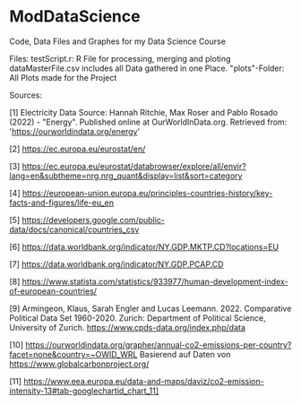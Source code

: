 # ModDataScience
Code, Data Files and Graphes for my Data Science Course


Files:
testScript.r: R File for processing, merging and ploting
dataMasterFile.csv includes all Data gathered in one Place.
"plots"-Folder: All Plots made for the Project


Sources:

[1] 
Electricity Data Source: Hannah Ritchie, Max Roser and Pablo Rosado (2022) - "Energy". Published online at OurWorldInData.org. Retrieved from: 'https://ourworldindata.org/energy' 

[2] 
https://ec.europa.eu/eurostat/en/

[3] 
https://ec.europa.eu/eurostat/databrowser/explore/all/envir?lang=en&subtheme=nrg.nrg_quant&display=list&sort=category

[4] 
https://european-union.europa.eu/principles-countries-history/key-facts-and-figures/life-eu_en

[5] 
https://developers.google.com/public-data/docs/canonical/countries_csv

[6] 
https://data.worldbank.org/indicator/NY.GDP.MKTP.CD?locations=EU

[7] 
https://data.worldbank.org/indicator/NY.GDP.PCAP.CD

[8]
https://www.statista.com/statistics/933977/human-development-index-of-european-countries/

[9]
Armingeon, Klaus, Sarah Engler and Lucas Leemann. 2022.
Comparative Political Data Set 1960-2020.
Zurich: Department of Political Science, University of Zurich.
https://www.cpds-data.org/index.php/data

[10]
https://ourworldindata.org/grapher/annual-co2-emissions-per-country?facet=none&country=~OWID_WRL
Basierend auf Daten von https://www.globalcarbonproject.org/

[11] 
https://www.eea.europa.eu/data-and-maps/daviz/co2-emission-intensity-13#tab-googlechartid_chart_11]
